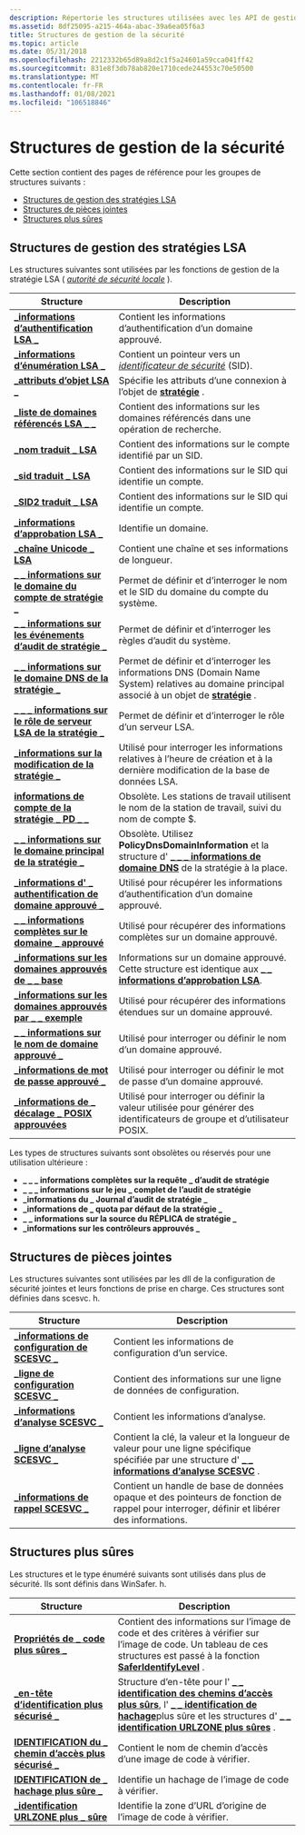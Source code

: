 ```yaml
---
description: Répertorie les structures utilisées avec les API de gestion de la sécurité.
ms.assetid: 8df25095-a215-464a-abac-39a6ea05f6a3
title: Structures de gestion de la sécurité
ms.topic: article
ms.date: 05/31/2018
ms.openlocfilehash: 2212332b65d89a8d2c1f5a24601a59cca041ff42
ms.sourcegitcommit: 831e8f3db78ab820e1710cede244553c70e50500
ms.translationtype: MT
ms.contentlocale: fr-FR
ms.lasthandoff: 01/08/2021
ms.locfileid: "106518846"
---
```

# <a name="security-management-structures"></a>Structures de gestion de la sécurité

Cette section contient des pages de référence pour les groupes de structures suivants :

-   [Structures de gestion des stratégies LSA](#lsa-policy-management-structures)
-   [Structures de pièces jointes](#attachment-structures)
-   [Structures plus sûres](#safer-structures)

## <a name="lsa-policy-management-structures"></a>Structures de gestion des stratégies LSA

Les structures suivantes sont utilisées par les fonctions de gestion de la stratégie LSA ( [*autorité de sécurité locale*](/windows/desktop/SecGloss/l-gly) ).



| Structure                                                                       | Description                                                                                                                                   |
|---------------------------------------------------------------------------------|-----------------------------------------------------------------------------------------------------------------------------------------------|
| [**\_informations d’authentification LSA \_**](/windows/desktop/api/Ntsecapi/ns-ntsecapi-lsa_auth_information)                          | Contient les informations d’authentification d’un domaine approuvé.                                                                                     |
| [**\_informations d’énumération LSA \_**](/windows/desktop/api/Ntsecapi/ns-ntsecapi-lsa_enumeration_information)            | Contient un pointeur vers un [*identificateur de sécurité*](/windows/desktop/SecGloss/s-gly) (SID).    |
| [**\_attributs d’objet LSA \_**](/windows/desktop/api/LsaLookup/ns-lsalookup-lsa_object_attributes)                        | Spécifie les attributs d’une connexion à l’objet de [**stratégie**](policy-object.md) .                                                       |
| [**\_liste de domaines référencés LSA \_ \_**](/windows/win32/api/lsalookup/ns-lsalookup-lsa_referenced_domain_list)             | Contient des informations sur les domaines référencés dans une opération de recherche.                                                                      |
| [**\_nom traduit \_ LSA**](/windows/desktop/api/LsaLookup/ns-lsalookup-lsa_translated_name)                            | Contient des informations sur le compte identifié par un SID.                                                                                   |
| [**\_sid traduit \_ LSA**](/windows/desktop/api/Ntsecapi/ns-ntsecapi-lsa_translated_sid)                              | Contient des informations sur le SID qui identifie un compte.                                                                                |
| [**\_SID2 traduit \_ LSA**](/windows/desktop/api/LsaLookup/ns-lsalookup-lsa_translated_sid2)                            | Contient des informations sur le SID qui identifie un compte.                                                                                |
| [**\_informations d’approbation LSA \_**](/windows/desktop/api/lsalookup/ns-lsalookup-lsa_trust_information)                        | Identifie un domaine.                                                                                                                          |
| [**\_chaîne Unicode \_ LSA**](/windows/desktop/api/lsalookup/ns-lsalookup-lsa_unicode_string)                              | Contient une chaîne et ses informations de longueur.                                                                                                 |
| [**\_ \_ informations sur le domaine du compte de stratégie \_**](/windows/desktop/api/LsaLookup/ns-lsalookup-policy_account_domain_info)             | Permet de définir et d’interroger le nom et le SID du domaine du compte du système.                                                                        |
| [**\_ \_ informations sur les événements d’audit de stratégie \_**](/windows/desktop/api/Ntsecapi/ns-ntsecapi-policy_audit_events_info)                 | Permet de définir et d’interroger les règles d’audit du système.                                                                                            |
| [**\_ \_ informations sur le domaine DNS de la stratégie \_**](/windows/desktop/api/LsaLookup/ns-lsalookup-policy_dns_domain_info)                     | Permet de définir et d’interroger les informations DNS (Domain Name System) relatives au domaine principal associé à un objet de [**stratégie**](policy-object.md) . |
| [**\_ \_ \_ informations sur le rôle de serveur LSA de la stratégie \_**](/windows/desktop/api/Ntsecapi/ns-ntsecapi-policy_lsa_server_role_info)          | Permet de définir et d’interroger le rôle d’un serveur LSA.                                                                                              |
| [**\_informations sur la modification de la stratégie \_**](/windows/desktop/api/Ntsecapi/ns-ntsecapi-policy_modification_info)                  | Utilisé pour interroger les informations relatives à l’heure de création et à la dernière modification de la base de données LSA.                                                  |
| [**informations de compte de la stratégie \_ PD \_ \_**](policy-pd-account-info.md)                     | Obsolète. Les stations de travail utilisent le nom de la station de travail, suivi du nom de compte $.                                                          |
| [**\_ \_ informations sur le domaine principal de la stratégie \_**](/windows/desktop/api/Ntsecapi/ns-ntsecapi-policy_primary_domain_info)             | Obsolète. Utilisez **PolicyDnsDomainInformation** et la structure d' [**\_ \_ \_ informations de domaine DNS**](/windows/desktop/api/LsaLookup/ns-lsalookup-policy_dns_domain_info) de la stratégie à la place.           |
| [**\_informations d' \_ authentification de domaine approuvé \_**](/windows/desktop/api/Ntsecapi/ns-ntsecapi-trusted_domain_auth_information)   | Utilisé pour récupérer les informations d’authentification d’un domaine approuvé.                                                                             |
| [**\_ \_ informations complètes sur le domaine \_ approuvé**](/windows/desktop/api/Ntsecapi/ns-ntsecapi-trusted_domain_full_information)   | Utilisé pour récupérer des informations complètes sur un domaine approuvé.                                                                                 |
| [**\_informations sur les domaines approuvés de \_ \_ base**](/previous-versions/windows/desktop/legacy/ms722475(v=vs.85)) | Informations sur un domaine approuvé. Cette structure est identique aux [**\_ \_ informations d’approbation LSA**](/windows/desktop/api/lsalookup/ns-lsalookup-lsa_trust_information).                  |
| [**\_informations sur les domaines approuvés par \_ \_ exemple**](/windows/desktop/api/Ntsecapi/ns-ntsecapi-trusted_domain_information_ex)       | Utilisé pour récupérer des informations étendues sur un domaine approuvé.                                                                                 |
| [**\_ \_ informations sur le nom de domaine approuvé \_**](/windows/desktop/api/Ntsecapi/ns-ntsecapi-trusted_domain_name_info)                 | Utilisé pour interroger ou définir le nom d’un domaine approuvé.                                                                                            |
| [**\_informations de mot de passe approuvé \_**](/windows/desktop/api/Ntsecapi/ns-ntsecapi-trusted_password_info)                        | Utilisé pour interroger ou définir le mot de passe d’un domaine approuvé.                                                                                       |
| [**\_informations de \_ décalage \_ POSIX approuvées**](/windows/desktop/api/Ntsecapi/ns-ntsecapi-trusted_posix_offset_info)               | Utilisé pour interroger ou définir la valeur utilisée pour générer des identificateurs de groupe et d’utilisateur POSIX.                                                             |



 

Les types de structures suivants sont obsolètes ou réservés pour une utilisation ultérieure :

-   **\_ \_ \_ informations complètes sur la requête \_ d’audit de stratégie**
-   **\_ \_ \_ informations sur le jeu \_ complet de l’audit de stratégie**
-   **\_informations du \_ Journal d’audit de stratégie \_**
-   **\_informations de \_ quota par défaut de la stratégie \_**
-   **\_ \_ informations sur la source du RÉPLICA de stratégie \_**
-   **\_informations sur les contrôleurs approuvés \_**

## <a name="attachment-structures"></a>Structures de pièces jointes

Les structures suivantes sont utilisées par les dll de la configuration de sécurité jointes et leurs fonctions de prise en charge. Ces structures sont définies dans scesvc. h.



| Structure                                                        | Description                                                                                                                                     |
|------------------------------------------------------------------|-------------------------------------------------------------------------------------------------------------------------------------------------|
| [**\_informations de configuration de SCESVC \_**](/windows/win32/api/scesvc/ns-scesvc-scesvc_configuration_info) | Contient les informations de configuration d’un service.                                                                                               |
| [**\_ligne de configuration SCESVC \_**](/windows/win32/api/scesvc/ns-scesvc-scesvc_configuration_line) | Contient des informations sur une ligne de données de configuration.                                                                                        |
| [**\_informations d’analyse SCESVC \_**](/windows/win32/api/scesvc/ns-scesvc-scesvc_analysis_info)           | Contient les informations d’analyse.                                                                                                              |
| [**\_ligne d’analyse SCESVC \_**](/windows/win32/api/scesvc/ns-scesvc-scesvc_analysis_line)           | Contient la clé, la valeur et la longueur de valeur pour une ligne spécifique spécifiée par une structure d' [**\_ \_ informations d’analyse SCESVC**](/windows/win32/api/scesvc/ns-scesvc-scesvc_analysis_info) . |
| [**\_informations de rappel SCESVC \_**](/windows/win32/api/scesvc/ns-scesvc-scesvc_callback_info)           | Contient un handle de base de données opaque et des pointeurs de fonction de rappel pour interroger, définir et libérer des informations.                                          |



 

## <a name="safer-structures"></a>Structures plus sûres

Les structures et le type énuméré suivants sont utilisés dans plus de sécurité. Ils sont définis dans WinSafer. h.



| Structure                                                                | Description                                                                                                                                                                                                                                             |
|--------------------------------------------------------------------------|---------------------------------------------------------------------------------------------------------------------------------------------------------------------------------------------------------------------------------------------------------|
| [**Propriétés de \_ code plus sûres \_**](/windows/desktop/api/WinSafer/ns-winsafer-safer_code_properties_v2)                 | Contient des informations sur l’image de code et des critères à vérifier sur l’image de code. Un tableau de ces structures est passé à la fonction [**SaferIdentifyLevel**](/windows/desktop/api/WinSafer/nf-winsafer-saferidentifylevel) .                                                                  |
| [**\_en-tête d’identification plus sécurisé \_**](/windows/desktop/api/WinSafer/ns-winsafer-safer_identification_header)     | Structure d’en-tête pour l' [**\_ \_ identification des chemins d’accès plus sûrs**](/windows/desktop/api/WinSafer/ns-winsafer-safer_pathname_identification), l' [**\_ \_ identification de hachage**](/windows/desktop/api/WinSafer/ns-winsafer-safer_hash_identification)plus sûre et les structures d' [**\_ \_ identification URLZONE plus sûres**](/windows/desktop/api/WinSafer/ns-winsafer-safer_urlzone_identification) . |
| [**IDENTIFICATION du \_ chemin d’accès plus sécurisé \_**](/windows/desktop/api/WinSafer/ns-winsafer-safer_pathname_identification) | Contient le nom de chemin d’accès d’une image de code à vérifier.                                                                                                                                                                                                      |
| [**IDENTIFICATION de \_ hachage plus sûre \_**](/windows/desktop/api/WinSafer/ns-winsafer-safer_hash_identification)         | Identifie un hachage de l’image de code à vérifier.                                                                                                                                                                                                      |
| [**\_identification URLZONE plus \_ sûre**](/windows/desktop/api/WinSafer/ns-winsafer-safer_urlzone_identification)   | Identifie la zone d’URL d’origine de l’image de code à vérifier.                                                                                                                                                                                      |



 

 

 
